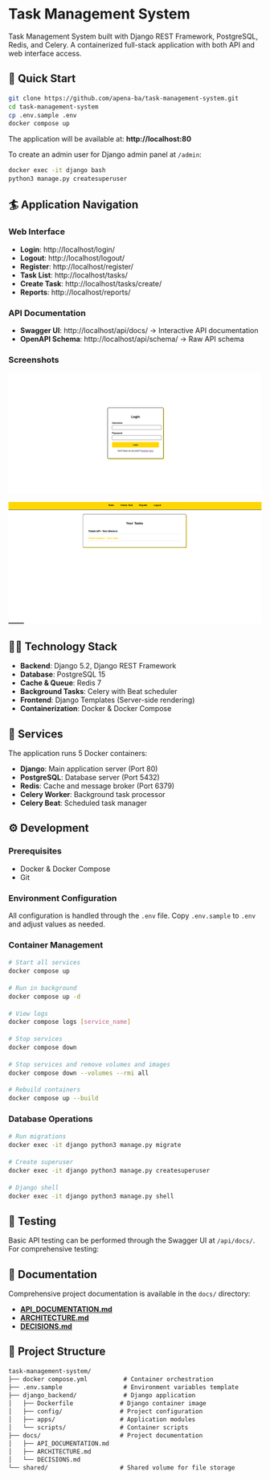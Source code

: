 # Task Management System

Task Management System built with Django REST Framework, PostgreSQL, Redis, and Celery. A containerized full-stack application with both API and web interface access.

## 🚀 Quick Start

```bash
git clone https://github.com/apena-ba/task-management-system.git
cd task-management-system
cp .env.sample .env
docker compose up
```

The application will be available at: **http://localhost:80**

To create an admin user for Django admin panel at `/admin`:
```bash
docker exec -it django bash
python3 manage.py createsuperuser
```

## 🏄 Application Navigation

### Web Interface
- **Login**: http://localhost/login/
- **Logout**: http://localhost/logout/
- **Register**: http://localhost/register/ 
- **Task List**: http://localhost/tasks/
- **Create Task**: http://localhost/tasks/create/
- **Reports**: http://localhost/reports/

### API Documentation
- **Swagger UI**: http://localhost/api/docs/ → Interactive API documentation
- **OpenAPI Schema**: http://localhost/api/schema/ → Raw API schema

### Screenshots

![Login Page](docs/login_page.png)

![Task List](docs/task_list.png)

## 👨‍💻 Technology Stack

- **Backend**: Django 5.2, Django REST Framework
- **Database**: PostgreSQL 15
- **Cache & Queue**: Redis 7
- **Background Tasks**: Celery with Beat scheduler
- **Frontend**: Django Templates (Server-side rendering)
- **Containerization**: Docker & Docker Compose

## 🐳 Services

The application runs 5 Docker containers:
- **Django**: Main application server (Port 80)
- **PostgreSQL**: Database server (Port 5432)
- **Redis**: Cache and message broker (Port 6379)
- **Celery Worker**: Background task processor
- **Celery Beat**: Scheduled task manager

## ⚙️ Development

### Prerequisites
- Docker & Docker Compose
- Git

### Environment Configuration
All configuration is handled through the `.env` file. Copy `.env.sample` to `.env` and adjust values as needed.

### Container Management
```bash
# Start all services
docker compose up

# Run in background
docker compose up -d

# View logs
docker compose logs [service_name]

# Stop services
docker compose down

# Stop services and remove volumes and images
docker compose down --volumes --rmi all

# Rebuild containers
docker compose up --build
```

### Database Operations
```bash
# Run migrations
docker exec -it django python3 manage.py migrate

# Create superuser
docker exec -it django python3 manage.py createsuperuser

# Django shell
docker exec -it django python3 manage.py shell
```

## 🔧 Testing

Basic API testing can be performed through the Swagger UI at `/api/docs/`. For comprehensive testing:


## 📖 Documentation

Comprehensive project documentation is available in the `docs/` directory:

- **[API_DOCUMENTATION.md](docs/API_DOCUMENTATION.md)**
- **[ARCHITECTURE.md](docs/ARCHITECTURE.md)**
- **[DECISIONS.md](docs/DECISIONS.md)**

## 🏢 Project Structure

```
task-management-system/
├── docker compose.yml          # Container orchestration
├── .env.sample                 # Environment variables template
├── django_backend/             # Django application
│   ├── Dockerfile             # Django container image
│   ├── config/                # Project configuration
│   ├── apps/                  # Application modules
│   └── scripts/               # Container scripts
├── docs/                      # Project documentation
│   ├── API_DOCUMENTATION.md
│   ├── ARCHITECTURE.md
│   └── DECISIONS.md
└── shared/                    # Shared volume for file storage
```
